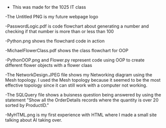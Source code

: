 - This was made for the 1025 IT class

-The Untitled PNG is my future webpage logo

-PasswordLogic.pdf is code flowchart about generating a number and checking if that number is more than or less than 100

-Python.png shows the flowchard code in action

-MichaelFlowerClass.pdf shows the class flowchart for OOP

-PythonOOP.png and Flower.py represent code using OOP to create different flower objects with a flower claas

-The NetworkDesign.JPEG file shows my Networking diagram using the Mesh topology. I used the Mesh topology because it seemed to be the most effective topology since it can still work with a computer not working.

-The SQLQuery file shows a buisness question being answered by using the statement "Show all the OrderDetails records where the quantity is over 20 sorted by ProductID."

-MyHTML.png is my first experience with HTML where I made a small site talking about AI taking over.
